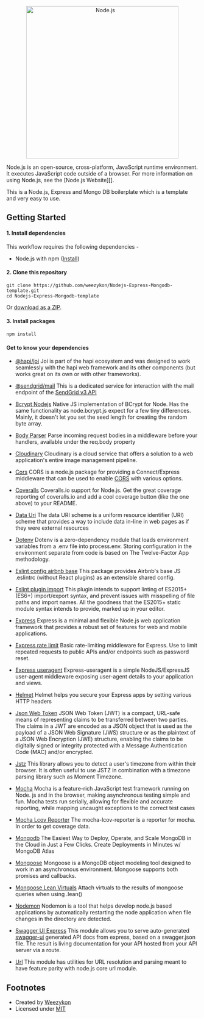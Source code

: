 <!--lint disable no-literal-urls-->
<p align="center">
  <a href="https://nodejs.org/">
    <img
      alt="Node.js"
      src="https://nodejs.org/static/images/logo-light.svg"
      width="400"
    />
  </a>
</p>

Node.js is an open-source, cross-platform, JavaScript runtime environment. It
executes JavaScript code outside of a browser. For more information on using
Node.js, see the [Node.js Website][].

This is a Node.js, Express and Mongo DB boilerplate which is a template and very easy to use.


## Getting Started


#### 1. Install dependencies

This workflow requires the following dependencies -

- Node.js with npm ([Install](https://github.com/joyent/node/wiki/Installing-Node.js-via-package-manager))

#### 2. Clone this repository

```
git clone https://github.com/weezykon/Nodejs-Express-Mongodb-template.git
cd Nodejs-Express-Mongodb-template
```

Or [download as a ZIP](https://github.com/weezykon/Nodejs-Express-Mongodb-template/archive/main.zip).

#### 3. Install packages

```
npm install
```

#### Get to know your dependencies
- [@hapi/joi](https://www.npmjs.com/package/@hapi/joi)
Joi is part of the hapi ecosystem and was designed to work seamlessly with the hapi web framework and its other components (but works great on its own or with other frameworks).

- [@sendgrid/mail](https://www.npmjs.com/package/@sendgrid/mail)
This is a dedicated service for interaction with the mail endpoint of the [SendGrid v3 API](https://sendgrid.com/docs/API_Reference/api_v3.html)

- [Bcrypt Nodejs](https://www.npmjs.com/package/bcrypt-nodejs)
Native JS implementation of BCrypt for Node. Has the same functionality as node.bcrypt.js expect for a few tiny differences. Mainly, it doesn't let you set the seed length for creating the random byte array.

- [Body Parser](https://www.npmjs.com/package/body-parser)
Parse incoming request bodies in a middleware before your handlers, available under the req.body property

- [Cloudinary](https://www.npmjs.com/package/cloudinary)
Cloudinary is a cloud service that offers a solution to a web application's entire image management pipeline.

- [Cors](https://www.npmjs.com/package/cors)
CORS is a node.js package for providing a Connect/Express middleware that can be used to enable [CORS](http://en.wikipedia.org/wiki/Cross-origin_resource_sharing) with various options.

- [Coveralls](https://www.npmjs.com/package/coveralls)
Coveralls.io support for Node.js. Get the great coverage reporting of coveralls.io and add a cool coverage button (like the one above) to your README.

- [Data Uri](https://www.npmjs.com/package/datauri)
The data URI scheme is a uniform resource identifier (URI) scheme that provides a way to include data in-line in web pages as if they were external resources

- [Dotenv](https://www.npmjs.com/package/dotenv)
Dotenv is a zero-dependency module that loads environment variables from a .env file into process.env. Storing configuration in the environment separate from code is based on The Twelve-Factor App methodology.

- [Eslint config airbnb base](https://www.npmjs.com/package/eslint-config-airbnb-base)
This package provides Airbnb's base JS .eslintrc (without React plugins) as an extensible shared config.

- [Eslint plugin import](https://www.npmjs.com/package/eslint-plugin-import)
This plugin intends to support linting of ES2015+ (ES6+) import/export syntax, and prevent issues with misspelling of file paths and import names. All the goodness that the ES2015+ static module syntax intends to provide, marked up in your editor.

- [Express](https://www.npmjs.com/package/express)
Express is a minimal and flexible Node.js web application framework that provides a robust set of features for web and mobile applications.

- [Express rate limit](https://www.npmjs.com/package/express-rate-limit)
Basic rate-limiting middleware for Express. Use to limit repeated requests to public APIs and/or endpoints such as password reset.

- [Express useragent](https://www.npmjs.com/package/express-useragent)
Express-useragent is a simple NodeJS/ExpressJS user-agent middleware exposing user-agent details to your application and views.

- [Helmet](https://www.npmjs.com/package/helmet)
Helmet helps you secure your Express apps by setting various HTTP headers

- [Json Web Token](https://www.npmjs.com/package/jsonwebtoken)
JSON Web Token (JWT) is a compact, URL-safe means of representing claims to be transferred between two parties.  The claims in a JWT are encoded as a JSON object that is used as the payload of a JSON Web Signature (JWS) structure or as the plaintext of a JSON Web Encryption (JWE) structure, enabling the claims to be digitally signed or integrity protected with a Message Authentication Code (MAC) and/or encrypted.

- [Jstz](https://www.npmjs.com/package/jstz)
This library allows you to detect a user's timezone from within their browser. It is often useful to use JSTZ in combination with a timezone parsing library such as Moment Timezone.

- [Mocha](https://www.npmjs.com/package/mocha)
Mocha is a feature-rich JavaScript test framework running on Node. js and in the browser, making asynchronous testing simple and fun. Mocha tests run serially, allowing for flexible and accurate reporting, while mapping uncaught exceptions to the correct test cases

- [Mocha Lcov Reporter](https://www.npmjs.com/package/mocha-lcov-reporter)
The mocha-lcov-reporter is a reporter for mocha. In order to get coverage data.

- [Mongodb](https://www.npmjs.com/package/mongodb)
The Easiest Way to Deploy, Operate, and Scale MongoDB in the Cloud in Just a Few Clicks. Create Deployments in Minutes w/ MongoDB Atlas

- [Mongoose](https://www.npmjs.com/package/mongoose)
Mongoose is a MongoDB object modeling tool designed to work in an asynchronous environment. Mongoose supports both promises and callbacks.

- [Mongoose Lean Virtuals](https://www.npmjs.com/package/mongoose-lean-virtuals)
Attach virtuals to the results of mongoose queries when using .lean()

- [Nodemon](https://www.npmjs.com/package/nodemon)
Nodemon is a tool that helps develop node.js based applications by automatically restarting the node application when file changes in the directory are detected.

- [Swagger UI Express]()
This module allows you to serve auto-generated [swagger-ui](https://swagger.io/tools/swagger-ui/) generated API docs from express, based on a swagger.json file. The result is living documentation for your API hosted from your API server via a route.

- [Url](https://www.npmjs.com/package/url)
This module has utilities for URL resolution and parsing meant to have feature parity with node.js core url module.

## Footnotes

- Created by [Weezykon](https://twitter.com/weezykon)
- Licensed under [MIT](https://github.com/nodejs/node-addon-api/blob/master/LICENSE.md)
